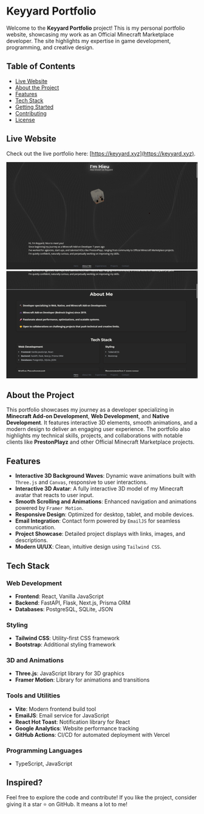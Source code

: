 # Keyyard Portfolio

Welcome to the **Keyyard Portfolio** project! This is my personal portfolio website, showcasing my work as an Official Minecraft Marketplace developer. The site highlights my expertise in game development, programming, and creative design.

## Table of Contents

- [Live Website](#live-website)
- [About the Project](#about-the-project)
- [Features](#features)
- [Tech Stack](#tech-stack)
- [Getting Started](#getting-started)
- [Contributing](#contributing)
- [License](#license)

## Live Website

Check out the live portfolio here: [https://keyyard.xyz](https://keyyard.xyz).

![Keyyard Portfolio Screenshot](public/image.png)
![Keyyard Portfolio Screenshot](public/image2.png)

## About the Project

This portfolio showcases my journey as a developer specializing in **Minecraft Add-on Development**, **Web Development**, and **Native Development**. It features interactive 3D elements, smooth animations, and a modern design to deliver an engaging user experience. The portfolio also highlights my technical skills, projects, and collaborations with notable clients like **PrestonPlayz** and other Official Minecraft Marketplace projects.

## Features

- **Interactive 3D Background Waves**: Dynamic wave animations built with `Three.js` and `Canvas`, responsive to user interactions.
- **Interactive 3D Avatar**: A fully interactive 3D model of my Minecraft avatar that reacts to user input.
- **Smooth Scrolling and Animations**: Enhanced navigation and animations powered by `Framer Motion`.
- **Responsive Design**: Optimized for desktop, tablet, and mobile devices.
- **Email Integration**: Contact form powered by `EmailJS` for seamless communication.
- **Project Showcase**: Detailed project displays with links, images, and descriptions.
- **Modern UI/UX**: Clean, intuitive design using `Tailwind CSS`.

## Tech Stack

### Web Development
- **Frontend**: React, Vanilla JavaScript
- **Backend**: FastAPI, Flask, Next.js, Prisma ORM
- **Databases**: PostgreSQL, SQLite, JSON

### Styling
- **Tailwind CSS**: Utility-first CSS framework
- **Bootstrap**: Additional styling framework

### 3D and Animations
- **Three.js**: JavaScript library for 3D graphics
- **Framer Motion**: Library for animations and transitions

### Tools and Utilities
- **Vite**: Modern frontend build tool
- **EmailJS**: Email service for JavaScript
- **React Hot Toast**: Notification library for React
- **Google Analytics**: Website performance tracking
- **GitHub Actions**: CI/CD for automated deployment with Vercel

### Programming Languages
- TypeScript, JavaScript

## Inspired?
Feel free to explore the code and contribute! If you like the project, consider giving it a star ⭐️ on GitHub. It means a lot to me!